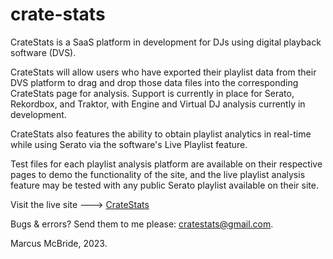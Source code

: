 # crate-stats
CrateStats is a SaaS platform in development for DJs using digital playback software (DVS).  

CrateStats will allow users who have exported their playlist data from their DVS platform to drag and drop those data files into the corresponding CrateStats page for analysis.  Support is currently in place for Serato, Rekordbox, and Traktor, with Engine and Virtual DJ analysis currently in development.

CrateStats also features the ability to obtain playlist analytics in real-time while using Serato via the software's Live Playlist feature.

Test files for each playlist analysis platform are available on their respective pages to demo the functionality of the site, and the live playlist analysis feature may be tested with any public Serato playlist available on their site.

Visit the live site ---> [CrateStats](http://www.cratestats.com)

Bugs & errors?  Send them to me please: cratestats@gmail.com.

Marcus McBride, 2023.
